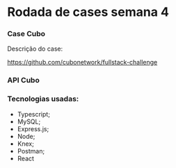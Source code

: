 # Rodada de cases semana 4

### Case Cubo

 Descrição do case:

https://github.com/cubonetwork/fullstack-challenge

### API Cubo

### Tecnologias usadas:

* Typescript;
* MySQL;
* Express.js;
* Node;
* Knex;
* Postman;
* React

